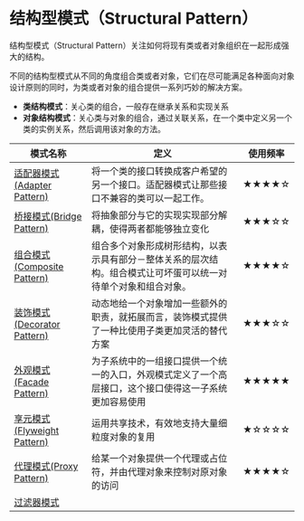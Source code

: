 # 结构型模式（Structural Pattern）

结构型模式（Structural Pattern）关注如何将现有类或者对象组织在一起形成强大的结构。

不同的结构型模式从不同的角度组合类或者对象，它们在尽可能满足各种面向对象设计原则的同时，为类或者对象的组合提供一系列巧妙的解决方案。

- **类结构模式**：关心类的组合，一般存在继承关系和实现关系
- **对象结构模式**：关心类与对象的组合，通过关联关系，在一个类中定义另一个类的实例关系，然后调用该对象的方法。

| 模式名称                                               | 定义                                                         | 使用频率 |
| ------------------------------------------------------ | ------------------------------------------------------------ | -------- |
| [适配器模式(Adapter Pattern)](01-adapter-pattern.md)   | 将一个类的接口转换成客户希望的另一个接口。适配器模式让那些接口不兼容的类可以一起工作。 | ★★★★☆    |
| [桥接模式(Bridge Pattern)](02-bridge-pattern.md)       | 将抽象部分与它的实现实现部分解耦，使得两者都能够独立变化     | ★★★☆☆    |
| [组合模式(Composite Pattern)](03-composite-pattern.md) | 组合多个对象形成树形结构，以表示具有部分－整体关系的层次结构。组合模式让可坏蛋可以统一对待单个对象和组合对象。 | ★★★★☆    |
| [装饰模式(Decorator Pattern)](04-decorator-pattern.md) | 动态地给一个对象增加一些额外的职责，就拓展而言，装饰模式提供了一种比使用子类更加灵活的替代方案 | ★★★☆☆    |
| [外观模式(Facade Pattern)](05-facade-pattern.md)       | 为子系统中的一组接口提供一个统一的入口，外观模式定义了一个高层接口，这个接口使得这一子系统更加容易使用 | ★★★★★    |
| [享元模式(Flyweight Pattern)](06-flyweight-pattern.md) | 运用共享技术，有效地支持大量细粒度对象的复用                 | ★☆☆☆☆    |
| [代理模式(Proxy Pattern)](07-proxy-pattern.md)         | 给某一个对象提供一个代理或占位符，并由代理对象来控制对原对象的访问 | ★★★★☆    |
| [过滤器模式](08-filter-pattern.md)                     |                                                              |          |

